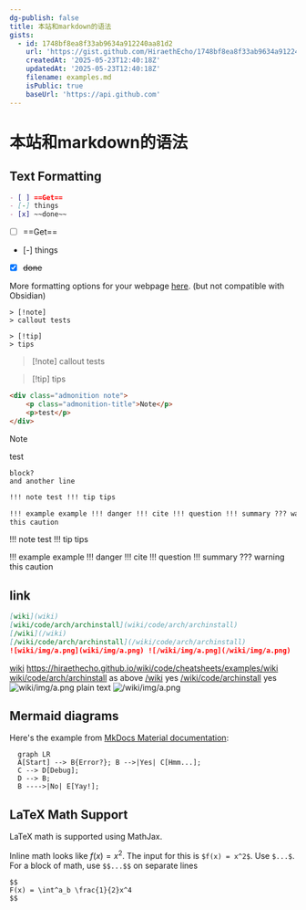 ```yaml
---
dg-publish: false
title: 本站和markdown的语法
gists:
  - id: 1748bf8ea8f33ab9634a912240aa81d2
    url: 'https://gist.github.com/HiraethEcho/1748bf8ea8f33ab9634a912240aa81d2'
    createdAt: '2025-05-23T12:40:18Z'
    updatedAt: '2025-05-23T12:40:18Z'
    filename: examples.md
    isPublic: true
    baseUrl: 'https://api.github.com'
---
```


# 本站和markdown的语法

## Text Formatting

```md
- [ ] ==Get==
- [-] things
- [x] ~~done~~
```

- [ ] ==Get==
- [-] things
- [x] ~~done~~

More formatting options for your webpage
[here](https://squidfunk.github.io/mkdocs-material/reference/formatting/#highlighting-changes).
(but not compatible with Obsidian)

```callout
> [!note]
> callout tests

> [!tip]
> tips
```

> [!note] callout tests

> [!tip] tips

```html
<div class="admonition note">
    <p class="admonition-title">Note</p>
    <p>test</p>
</div>
```

<div class="admonition note">
    <p class="admonition-title">Note</p>
<p>test</p>
</div>

    block?
    and another line

```md
!!! note test !!! tip tips

!!! example example !!! danger !!! cite !!! question !!! summary ??? warning
this caution
```

!!! note test !!! tip tips

!!! example example !!! danger !!! cite !!! question !!! summary ??? warning
this caution

## link

```md
[wiki](wiki)  
[wiki/code/arch/archinstall](wiki/code/arch/archinstall)  
[/wiki](/wiki)  
[/wiki/code/arch/archinstall](/wiki/code/arch/archinstall)  
![wiki/img/a.png](wiki/img/a.png) ![/wiki/img/a.png](/wiki/img/a.png)
```

[wiki](wiki) https://hiraethecho.github.io/wiki/code/cheatsheets/examples/wiki
[wiki/code/arch/archinstall](wiki/code/arch/archinstall) as above [/wiki](/wiki)
yes [/wiki/code/archinstall](/wiki/code/arch/archinstall) yes
![wiki/img/a.png](wiki/img/a.png) plain text ![/wiki/img/a.png](/wiki/img/a.png)

## Mermaid diagrams

Here's the example from
[MkDocs Material documentation](https://squidfunk.github.io/mkdocs-material/reference/diagrams/#using-flowcharts):

```mermaid
  graph LR
  A[Start] --> B{Error?}; B -->|Yes| C[Hmm...];
  C --> D[Debug];
  D --> B;
  B ---->|No| E[Yay!];
```

## LaTeX Math Support

LaTeX math is supported using MathJax.

Inline math looks like $f(x) = x^2$. The input for this is `$f(x) = x^2$`. Use
`$...$`.  
For a block of math, use `$$...$$` on separate lines

```
$$
F(x) = \int^a_b \frac{1}{2}x^4
$$
```
